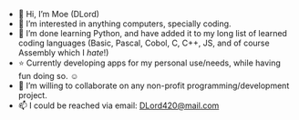 - 👋 Hi, I’m Moe (DLord)
- 👀 I’m interested in anything computers, specially coding.
- 🌱 I’m done learning Python, and have added it to my long list of learned coding languages (Basic, Pascal, Cobol, C, C++, JS, and of course Assembly which I _hate_!)    
- ⭐ Currently developing apps for my personal use/needs, while having fun doing so.  :relaxed:    
- 💞️ I’m willing to collaborate on any non-profit programming/development project.
- 📫 I could be reached via email: DLord420@mail.com

<!---
DLord420/DLord420 is a ✨ special ✨ repository because its `README.md` (this file) appears on your GitHub profile.
You can click the Preview link to take a look at your changes.
--->
